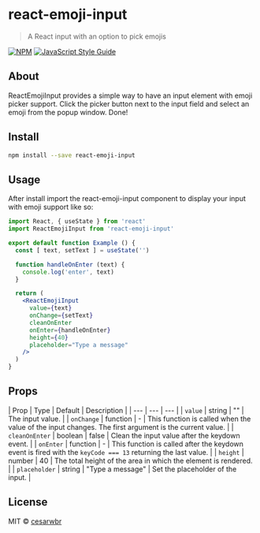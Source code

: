 # react-emoji-input

> A React input with an option to pick emojis

[![NPM](https://img.shields.io/npm/v/react-emoji-input.svg)](https://www.npmjs.com/package/react-emoji-input) [![JavaScript Style Guide](https://img.shields.io/badge/code_style-standard-brightgreen.svg)](https://standardjs.com)

## About

ReactEmojiInput provides a simple way to have an input element with emoji picker support. Click the picker button next to the input field and select an emoji from the popup window. Done!

## Install

```bash
npm install --save react-emoji-input
```

## Usage

After install import the react-emoji-input component to display your input with emoji support like so:

```jsx
import React, { useState } from 'react'
import ReactEmojiInput from 'react-emoji-input'

export default function Example () {
  const [ text, setText ] = useState('')

  function handleOnEnter (text) {
    console.log('enter', text)
  }

  return (
    <ReactEmojiInput
      value={text}
      onChange={setText}
      cleanOnEnter
      onEnter={handleOnEnter}
      height={40}
      placeholder="Type a message"
    />
  )
}
```

## Props

| Prop | Type | Default | Description |
| --- | --- | --- |
| `value` | string | "" | The input value. |
| `onChange` | function | - | This function is called when the value of the input changes. The first argument is the current value. |
| `cleanOnEnter` | boolean | false | Clean the input value after the keydown event. |
| `onEnter` | function | - | This function is called after the keydown event is fired with the `keyCode === 13` returning the last value. |
| `height` | number | 40 | The total height of the area in which the element is rendered. |
| `placeholder` | string | "Type a message" | Set the placeholder of the input. |

## License

MIT © [cesarwbr](https://github.com/cesarwbr)
